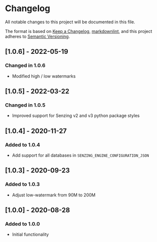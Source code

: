 # Changelog

All notable changes to this project will be documented in this file.

The format is based on [Keep a Changelog](https://keepachangelog.com/en/1.0.0/),
[markdownlint](https://dlaa.me/markdownlint/),
and this project adheres to [Semantic Versioning](https://semver.org/spec/v2.0.0.html).

## [1.0.6] - 2022-05-19

### Changed in 1.0.6

- Modified high / low watermarks

## [1.0.5] - 2022-03-22

### Changed in 1.0.5

- Improved support for Senzing v2 and v3 python package styles

## [1.0.4] - 2020-11-27

### Added to 1.0.4

- Add support for all databases in `SENZING_ENGINE_CONFIGURATION_JSON`

## [1.0.3] - 2020-09-23

### Added to 1.0.3

- Adjust low-watermark from 90M to 200M

## [1.0.0] - 2020-08-28

### Added to 1.0.0

- Initial functionality
